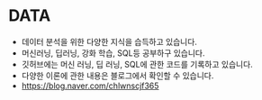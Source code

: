 # DATA
- 데이터 분석을 위한 다양한 지식을 습득하고 있습니다.
- 머신러닝, 딥러닝, 강화 학습, SQL등 공부하구 있습니다. 
- 깃허브에는 머신 러닝, 딥 러닝, SQL에 관한 코드를 기록하고 있습니다. 
- 다양한 이론에 관한 내용은 블로그에서 확인할 수 있습니다. 
- https://blog.naver.com/chlwnscjf365 
